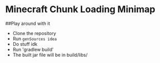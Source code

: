 # Minecraft Chunk Loading Minimap


##Play around with it
* Clone the repository
* Run ``genSources idea``
* Do stuff idk
* Run 'gradlew build'
* The built jar file will be in build/libs/
